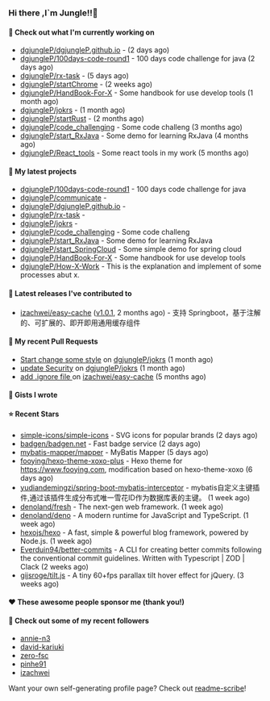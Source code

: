 ### Hi there ,I`m Jungle!!👋

#### 👷 Check out what I'm currently working on

- [dgjungleP/dgjungleP.github.io](https://github.com/dgjungleP/dgjungleP.github.io) -  (2 days ago)
- [dgjungleP/100days-code-round1](https://github.com/dgjungleP/100days-code-round1) - 100 days code challenge for java (2 days ago)
- [dgjungleP/rx-task](https://github.com/dgjungleP/rx-task) -  (5 days ago)
- [dgjungleP/startChrome](https://github.com/dgjungleP/startChrome) -  (2 weeks ago)
- [dgjungleP/HandBook-For-X](https://github.com/dgjungleP/HandBook-For-X) - Some handbook for use develop tools (1 month ago)
- [dgjungleP/jokrs](https://github.com/dgjungleP/jokrs) -  (1 month ago)
- [dgjungleP/startRust](https://github.com/dgjungleP/startRust) -  (2 months ago)
- [dgjungleP/code_challenging](https://github.com/dgjungleP/code_challenging) - Some code challeng (3 months ago)
- [dgjungleP/start_RxJava](https://github.com/dgjungleP/start_RxJava) - Some demo for learning RxJava (4 months ago)
- [dgjungleP/React_tools](https://github.com/dgjungleP/React_tools) - Some react tools in my work (5 months ago)

#### 🌱 My latest projects

- [dgjungleP/100days-code-round1](https://github.com/dgjungleP/100days-code-round1) - 100 days code challenge for java
- [dgjungleP/communicate](https://github.com/dgjungleP/communicate) - 
- [dgjungleP/dgjungleP.github.io](https://github.com/dgjungleP/dgjungleP.github.io) - 
- [dgjungleP/rx-task](https://github.com/dgjungleP/rx-task) - 
- [dgjungleP/jokrs](https://github.com/dgjungleP/jokrs) - 
- [dgjungleP/code_challenging](https://github.com/dgjungleP/code_challenging) - Some code challeng
- [dgjungleP/start_RxJava](https://github.com/dgjungleP/start_RxJava) - Some demo for learning RxJava
- [dgjungleP/start_SpringCloud](https://github.com/dgjungleP/start_SpringCloud) - Some simple demo for spring cloud 
- [dgjungleP/HandBook-For-X](https://github.com/dgjungleP/HandBook-For-X) - Some handbook for use develop tools
- [dgjungleP/How-X-Work](https://github.com/dgjungleP/How-X-Work) - This is the explanation and implement of some processes abut x.

#### 🔭 Latest releases I've contributed to

- [izachwei/easy-cache](https://github.com/izachwei/easy-cache) ([v1.0.1](https://github.com/izachwei/easy-cache/releases/tag/v1.0.1), 2 months ago) - 支持 Springboot，基于注解的、可扩展的、即开即用通用缓存组件

#### 🔨 My recent Pull Requests

- [Start change some style](https://github.com/dgjungleP/jokrs/pull/2) on [dgjungleP/jokrs](https://github.com/dgjungleP/jokrs) (1 month ago)
- [update Security](https://github.com/dgjungleP/jokrs/pull/1) on [dgjungleP/jokrs](https://github.com/dgjungleP/jokrs) (1 month ago)
- [add .ignore file ](https://github.com/izachwei/easy-cache/pull/2) on [izachwei/easy-cache](https://github.com/izachwei/easy-cache) (5 months ago)


#### 📓 Gists I wrote


#### ⭐ Recent Stars

- [simple-icons/simple-icons](https://github.com/simple-icons/simple-icons) - SVG icons for popular brands (2 days ago)
- [badgen/badgen.net](https://github.com/badgen/badgen.net) - Fast badge service (2 days ago)
- [mybatis-mapper/mapper](https://github.com/mybatis-mapper/mapper) - MyBatis Mapper (5 days ago)
- [fooying/hexo-theme-xoxo-plus](https://github.com/fooying/hexo-theme-xoxo-plus) - Hexo theme for https://www.fooying.com, modification based on hexo-theme-xoxo (6 days ago)
- [yudiandemingzi/spring-boot-mybatis-interceptor](https://github.com/yudiandemingzi/spring-boot-mybatis-interceptor) - mybatis自定义主键插件,通过该插件生成分布式唯一雪花ID作为数据库表的主键。 (1 week ago)
- [denoland/fresh](https://github.com/denoland/fresh) - The next-gen web framework. (1 week ago)
- [denoland/deno](https://github.com/denoland/deno) - A modern runtime for JavaScript and TypeScript. (1 week ago)
- [hexojs/hexo](https://github.com/hexojs/hexo) - A fast, simple &amp; powerful blog framework, powered by Node.js. (1 week ago)
- [Everduin94/better-commits](https://github.com/Everduin94/better-commits) - A CLI for creating better commits following the conventional commit guidelines. Written with Typescript | ZOD | Clack (2 weeks ago)
- [gijsroge/tilt.js](https://github.com/gijsroge/tilt.js) - A tiny 60&#43;fps parallax tilt hover effect for jQuery.  (3 weeks ago)

#### ❤️ These awesome people sponsor me (thank you!)


#### 👯 Check out some of my recent followers

- [annie-n3](https://github.com/annie-n3)
- [david-kariuki](https://github.com/david-kariuki)
- [zero-fsc](https://github.com/zero-fsc)
- [pinhe91](https://github.com/pinhe91)
- [izachwei](https://github.com/izachwei)

Want your own self-generating profile page? Check out [readme-scribe](https://github.com/muesli/readme-scribe)!
